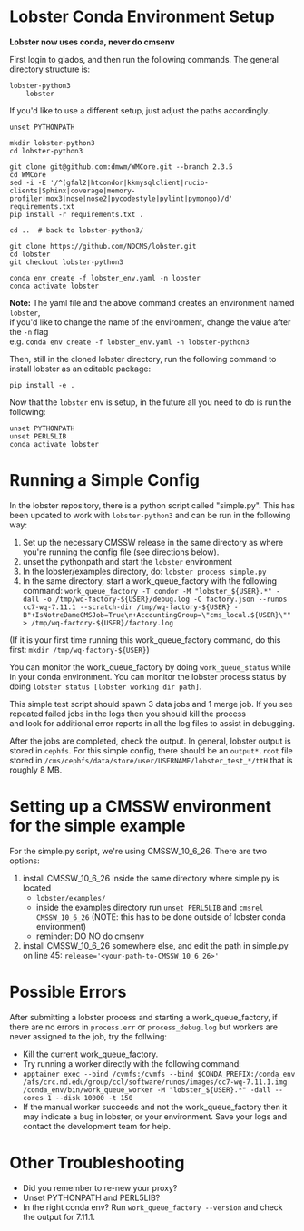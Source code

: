 # Lobster Conda Environment Setup
**Lobster now uses conda, never do cmsenv**

First login to glados, and then run the following commands. 
The general directory structure is: 
```
lobster-python3
    lobster
``` 
If you'd like to use a different setup, just adjust the paths accordingly.
```
unset PYTHONPATH

mkdir lobster-python3
cd lobster-python3

git clone git@github.com:dmwm/WMCore.git --branch 2.3.5
cd WMCore
sed -i -E '/^(gfal2|htcondor|kkmysqlclient|rucio-clients|Sphinx|coverage|memory-profiler|mox3|nose|nose2|pycodestyle|pylint|pymongo)/d' requirements.txt
pip install -r requirements.txt .

cd ..  # back to lobster-python3/

git clone https://github.com/NDCMS/lobster.git
cd lobster
git checkout lobster-python3

conda env create -f lobster_env.yaml -n lobster
conda activate lobster
```

**Note:** The yaml file and the above command creates an environment named `lobster`,  
if you'd like to change the name of the environment, change the value after the `-n` flag  
e.g. `conda env create -f lobster_env.yaml -n lobster-python3`


Then, still in the cloned lobster directory, run the following command to install lobster as an editable package: 
```
pip install -e .
```

Now that the `lobster` env is setup, in the future all you need to do is run the following: 
```
unset PYTHONPATH
unset PERL5LIB
conda activate lobster
```

# Running a Simple Config
In the lobster repository, there is a python script called "simple.py". This has been updated to work with `lobster-python3` and can be run in the following way: 

1. Set up the necessary CMSSW release in the same directory as where you're running the config file (see directions below).
2. unset the pythonpath and start the `lobster` environment 
3. In the lobster/examples directory, do:  `lobster process simple.py`
4. In the same directory, start a work_queue_factory with the following command: `work_queue_factory -T condor -M "lobster_${USER}.*" -dall -o /tmp/wq-factory-${USER}/debug.log -C factory.json --runos cc7-wq-7.11.1 --scratch-dir /tmp/wq-factory-${USER} -B"+IsNotreDameCMSJob=True\n+AccountingGroup=\"cms_local.${USER}\"" > /tmp/wq-factory-${USER}/factory.log` 

(If it is your first time running this work_queue_factory command, do this first: `mkdir /tmp/wq-factory-${USER}`)

You can monitor the work_queue_factory by doing `work_queue_status` while in your conda environment.
You can monitor the lobster process status by doing `lobster status [lobster working dir path]`. 

This simple test script should spawn 3 data jobs and 1 merge job.  If you see repeated failed jobs in the logs then you should kill the process  
and look for additional error reports in all the log files to assist in debugging.

After the jobs are completed, check the output. In general, lobster output is stored in `cephfs`. For this simple config, there should be an `output*.root` file stored in `/cms/cephfs/data/store/user/USERNAME/lobster_test_*/ttH` that is roughly 8 MB.

# Setting up a CMSSW environment for the simple example
For the simple.py script, we're using CMSSW_10_6_26. There are two options: 
1. install CMSSW_10_6_26 inside the same directory where simple.py is located 
    - `lobster/examples/`
    - inside the examples directory run `unset PERL5LIB` and `cmsrel CMSSW_10_6_26` (NOTE: this has to be done outside of lobster conda environment)
    - reminder: DO NO do cmsenv
2. install CMSSW_10_6_26 somewhere else, and edit the path in simple.py on line 45: `release='<your-path-to-CMSSW_10_6_26>'`

# Possible Errors
After submitting a lobster process and starting a work_queue_factory, if there are no errors in `process.err` or `process_debug.log` but workers are never assigned to the job, try the follwing: 
- Kill the current work_queue_factory. 
- Try running a worker directly with the following command:
- `apptainer exec --bind /cvmfs:/cvmfs --bind $CONDA_PREFIX:/conda_env /afs/crc.nd.edu/group/ccl/software/runos/images/cc7-wq-7.11.1.img /conda_env/bin/work_queue_worker -M "lobster_${USER}.*" -dall --cores 1 --disk 10000 -t 150`
- If the manual worker succeeds and not the work_queue_factory then it may indicate a bug in lobster, or your environment.  Save your logs and contact the development team for help.

# Other Troubleshooting
- Did you remember to re-new your proxy?
- Unset PYTHONPATH and PERL5LIB?
- In the right conda env?  Run `work_queue_factory --version` and check the output for 7.11.1.